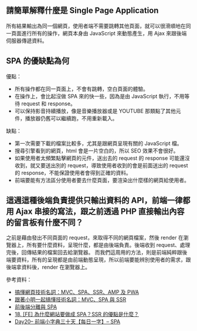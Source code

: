## 請簡單解釋什麼是 Single Page Application
所有結果輸出為同一個網頁，使用者端不需要跳轉其他頁面，就可以很滑順地在同一頁面進行所有的操作，網頁本身由 JavaScript 來動態產生，用 Ajax 來跟後端伺服器傳遞資料。

## SPA 的優缺點為何
優點：
* 所有操作都在同一頁面上，不會有跳轉，空白頁面的體驗。
* 在操作上，會比起沒做 SPA 來的快一些，因為是由 JavaScript 執行，不用等待 request 和 response。
* 可以保持影音持續播放，像是音樂播放器或是 YOUTUBE 那類點了其他元件，播放器仍舊可以繼續跑，不用重新載入。

缺點：
* 第一次需要下載的檔案比較多，尤其是跟網頁呈現有關的 JavaScript 檔。
* 搜尋引擎看到的網頁，html 會是一片空白的，所以 SEO 效果不會很好。
* 如果使用者太頻繁點擊網頁的元件，送出去的 request 的 response 可能還沒收到，就又要送出別的 request，導致使用者收到的會是前面送出的 request 的 response，不能保證使用者會得到正確的資料。
* 前端要能有方法區分使用者要去什麼頁面，要渲染出什麼樣的網頁給使用者。

## 這週這種後端負責提供只輸出資料的 API，前端一律都用 Ajax 串接的寫法，跟之前透過 PHP 直接輸出內容的留言板有什麼不同？
之前是藉由發出不同頁面的 request，來取得不同的網頁檔案，然後 render 在瀏覽器上，所有要什麼資料，呈現什麼，都是由後端負責。後端收到 request、處理完後，回傳結果的檔案回去給瀏覽器。
而我們這周用的方法，則是前端純粹跟後端要資料，所有的呈現都是由前端動態呈現，所以前端要能辨別使用者的需求，跟後端拿資料後，render 在瀏覽器上。

參考資料：
* [搞懂網頁技術名詞：MVC、SPA、SSR、AMP 及 PWA](https://vocus.cc/article/5d4d8d31fd89780001faf03c)
* [跟著小明一起搞懂技術名詞：MVC、SPA 與 SSR](https://hulitw.medium.com/introduction-mvc-spa-and-ssr-545c941669e9)
* [前後端分離與 SPA](https://blog.techbridge.cc/2017/09/16/frontend-backend-mvc/)
* [18. [FE] 為什麼網站要做成 SPA？SSR 的優點是什麼？](https://ithelp.ithome.com.tw/articles/10224772)
* [Day20– 前端小字典三十天【每日一字】– SPA](https://ithelp.ithome.com.tw/articles/10160709)